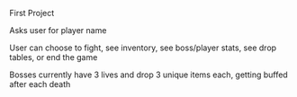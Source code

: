 First Project

Asks user for player name

User can choose to fight, see inventory, see boss/player stats, see drop tables, or end the game

Bosses currently have 3 lives and drop 3 unique items each, getting buffed after each death

